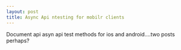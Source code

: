 ```yaml
---
layout: post
title: Async Api ntesting for mobilr clients
---
```


Document api asyn api test methods for ios and android....two posts perhaps?